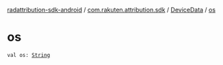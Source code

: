 [radattribution-sdk-android](../../index.md) / [com.rakuten.attribution.sdk](../index.md) / [DeviceData](index.md) / [os](./os.md)

# os

`val os: `[`String`](https://kotlinlang.org/api/latest/jvm/stdlib/kotlin/-string/index.html)